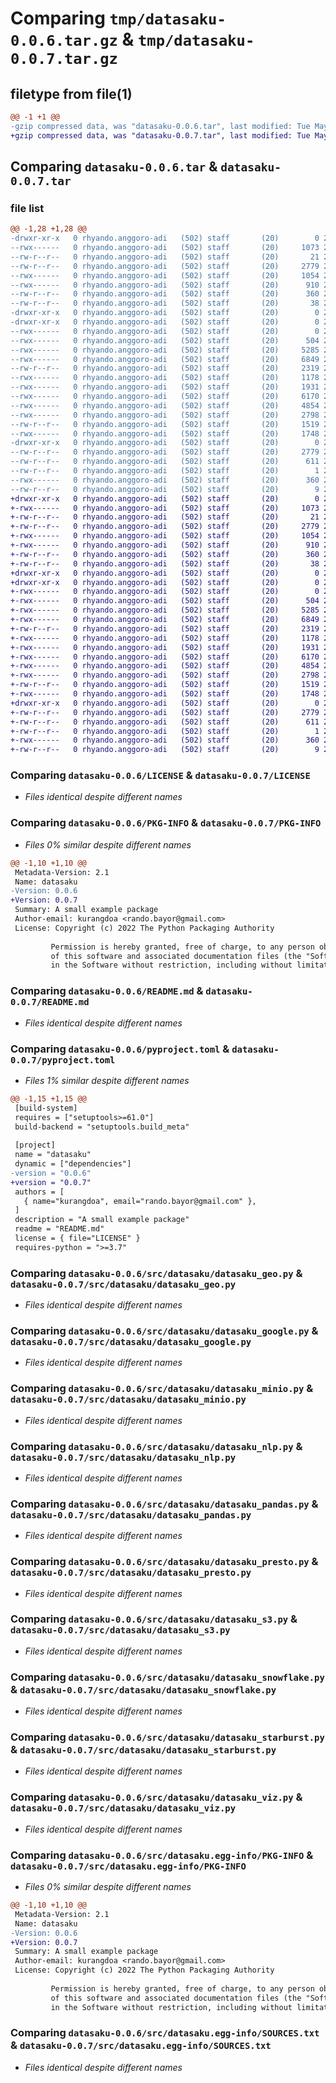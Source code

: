 # Comparing `tmp/datasaku-0.0.6.tar.gz` & `tmp/datasaku-0.0.7.tar.gz`

## filetype from file(1)

```diff
@@ -1 +1 @@
-gzip compressed data, was "datasaku-0.0.6.tar", last modified: Tue May 16 19:14:49 2023, max compression
+gzip compressed data, was "datasaku-0.0.7.tar", last modified: Tue May 16 19:45:57 2023, max compression
```

## Comparing `datasaku-0.0.6.tar` & `datasaku-0.0.7.tar`

### file list

```diff
@@ -1,28 +1,28 @@
-drwxr-xr-x   0 rhyando.anggoro-adi   (502) staff       (20)        0 2023-05-16 19:14:49.735316 datasaku-0.0.6/
--rwx------   0 rhyando.anggoro-adi   (502) staff       (20)     1073 2023-01-10 15:17:32.000000 datasaku-0.0.6/LICENSE
--rw-r--r--   0 rhyando.anggoro-adi   (502) staff       (20)       21 2023-01-11 16:48:37.000000 datasaku-0.0.6/MANIFEST.in
--rw-r--r--   0 rhyando.anggoro-adi   (502) staff       (20)     2779 2023-05-16 19:14:49.734895 datasaku-0.0.6/PKG-INFO
--rwx------   0 rhyando.anggoro-adi   (502) staff       (20)     1054 2023-04-12 19:19:55.000000 datasaku-0.0.6/README.md
--rwx------   0 rhyando.anggoro-adi   (502) staff       (20)      910 2023-05-16 19:13:10.000000 datasaku-0.0.6/pyproject.toml
--rw-r--r--   0 rhyando.anggoro-adi   (502) staff       (20)      360 2023-05-15 20:30:47.000000 datasaku-0.0.6/requirements.txt
--rw-r--r--   0 rhyando.anggoro-adi   (502) staff       (20)       38 2023-05-16 19:14:49.735376 datasaku-0.0.6/setup.cfg
-drwxr-xr-x   0 rhyando.anggoro-adi   (502) staff       (20)        0 2023-05-16 19:14:49.673079 datasaku-0.0.6/src/
-drwxr-xr-x   0 rhyando.anggoro-adi   (502) staff       (20)        0 2023-05-16 19:14:49.731184 datasaku-0.0.6/src/datasaku/
--rwx------   0 rhyando.anggoro-adi   (502) staff       (20)        0 2023-01-10 15:17:34.000000 datasaku-0.0.6/src/datasaku/__init__.py
--rwx------   0 rhyando.anggoro-adi   (502) staff       (20)      504 2023-01-11 12:03:25.000000 datasaku-0.0.6/src/datasaku/datasaku_calendar.py
--rwx------   0 rhyando.anggoro-adi   (502) staff       (20)     5285 2023-01-10 15:17:34.000000 datasaku-0.0.6/src/datasaku/datasaku_geo.py
--rwx------   0 rhyando.anggoro-adi   (502) staff       (20)     6849 2023-01-10 15:17:34.000000 datasaku-0.0.6/src/datasaku/datasaku_google.py
--rw-r--r--   0 rhyando.anggoro-adi   (502) staff       (20)     2319 2023-05-15 20:26:43.000000 datasaku-0.0.6/src/datasaku/datasaku_minio.py
--rwx------   0 rhyando.anggoro-adi   (502) staff       (20)     1178 2023-01-10 15:17:34.000000 datasaku-0.0.6/src/datasaku/datasaku_nlp.py
--rwx------   0 rhyando.anggoro-adi   (502) staff       (20)     1931 2023-01-11 16:56:32.000000 datasaku-0.0.6/src/datasaku/datasaku_pandas.py
--rwx------   0 rhyando.anggoro-adi   (502) staff       (20)     6170 2023-01-11 12:10:15.000000 datasaku-0.0.6/src/datasaku/datasaku_presto.py
--rwx------   0 rhyando.anggoro-adi   (502) staff       (20)     4854 2023-04-12 19:34:36.000000 datasaku-0.0.6/src/datasaku/datasaku_s3.py
--rwx------   0 rhyando.anggoro-adi   (502) staff       (20)     2798 2023-01-10 15:17:34.000000 datasaku-0.0.6/src/datasaku/datasaku_snowflake.py
--rw-r--r--   0 rhyando.anggoro-adi   (502) staff       (20)     1519 2023-01-11 15:43:56.000000 datasaku-0.0.6/src/datasaku/datasaku_starburst.py
--rwx------   0 rhyando.anggoro-adi   (502) staff       (20)     1748 2023-01-10 15:17:35.000000 datasaku-0.0.6/src/datasaku/datasaku_viz.py
-drwxr-xr-x   0 rhyando.anggoro-adi   (502) staff       (20)        0 2023-05-16 19:14:49.734360 datasaku-0.0.6/src/datasaku.egg-info/
--rw-r--r--   0 rhyando.anggoro-adi   (502) staff       (20)     2779 2023-05-16 19:14:49.000000 datasaku-0.0.6/src/datasaku.egg-info/PKG-INFO
--rw-r--r--   0 rhyando.anggoro-adi   (502) staff       (20)      611 2023-05-16 19:14:49.000000 datasaku-0.0.6/src/datasaku.egg-info/SOURCES.txt
--rw-r--r--   0 rhyando.anggoro-adi   (502) staff       (20)        1 2023-05-16 19:14:49.000000 datasaku-0.0.6/src/datasaku.egg-info/dependency_links.txt
--rwx------   0 rhyando.anggoro-adi   (502) staff       (20)      360 2023-05-16 19:14:49.000000 datasaku-0.0.6/src/datasaku.egg-info/requires.txt
--rw-r--r--   0 rhyando.anggoro-adi   (502) staff       (20)        9 2023-05-16 19:14:49.000000 datasaku-0.0.6/src/datasaku.egg-info/top_level.txt
+drwxr-xr-x   0 rhyando.anggoro-adi   (502) staff       (20)        0 2023-05-16 19:45:57.934109 datasaku-0.0.7/
+-rwx------   0 rhyando.anggoro-adi   (502) staff       (20)     1073 2023-01-10 15:17:32.000000 datasaku-0.0.7/LICENSE
+-rw-r--r--   0 rhyando.anggoro-adi   (502) staff       (20)       21 2023-01-11 16:48:37.000000 datasaku-0.0.7/MANIFEST.in
+-rw-r--r--   0 rhyando.anggoro-adi   (502) staff       (20)     2779 2023-05-16 19:45:57.933680 datasaku-0.0.7/PKG-INFO
+-rwx------   0 rhyando.anggoro-adi   (502) staff       (20)     1054 2023-04-12 19:19:55.000000 datasaku-0.0.7/README.md
+-rwx------   0 rhyando.anggoro-adi   (502) staff       (20)      910 2023-05-16 19:45:03.000000 datasaku-0.0.7/pyproject.toml
+-rw-r--r--   0 rhyando.anggoro-adi   (502) staff       (20)      360 2023-05-15 20:30:47.000000 datasaku-0.0.7/requirements.txt
+-rw-r--r--   0 rhyando.anggoro-adi   (502) staff       (20)       38 2023-05-16 19:45:57.934176 datasaku-0.0.7/setup.cfg
+drwxr-xr-x   0 rhyando.anggoro-adi   (502) staff       (20)        0 2023-05-16 19:45:57.894387 datasaku-0.0.7/src/
+drwxr-xr-x   0 rhyando.anggoro-adi   (502) staff       (20)        0 2023-05-16 19:45:57.930452 datasaku-0.0.7/src/datasaku/
+-rwx------   0 rhyando.anggoro-adi   (502) staff       (20)        0 2023-01-10 15:17:34.000000 datasaku-0.0.7/src/datasaku/__init__.py
+-rwx------   0 rhyando.anggoro-adi   (502) staff       (20)      504 2023-01-11 12:03:25.000000 datasaku-0.0.7/src/datasaku/datasaku_calendar.py
+-rwx------   0 rhyando.anggoro-adi   (502) staff       (20)     5285 2023-01-10 15:17:34.000000 datasaku-0.0.7/src/datasaku/datasaku_geo.py
+-rwx------   0 rhyando.anggoro-adi   (502) staff       (20)     6849 2023-01-10 15:17:34.000000 datasaku-0.0.7/src/datasaku/datasaku_google.py
+-rw-r--r--   0 rhyando.anggoro-adi   (502) staff       (20)     2319 2023-05-15 20:26:43.000000 datasaku-0.0.7/src/datasaku/datasaku_minio.py
+-rwx------   0 rhyando.anggoro-adi   (502) staff       (20)     1178 2023-01-10 15:17:34.000000 datasaku-0.0.7/src/datasaku/datasaku_nlp.py
+-rwx------   0 rhyando.anggoro-adi   (502) staff       (20)     1931 2023-01-11 16:56:32.000000 datasaku-0.0.7/src/datasaku/datasaku_pandas.py
+-rwx------   0 rhyando.anggoro-adi   (502) staff       (20)     6170 2023-01-11 12:10:15.000000 datasaku-0.0.7/src/datasaku/datasaku_presto.py
+-rwx------   0 rhyando.anggoro-adi   (502) staff       (20)     4854 2023-04-12 19:34:36.000000 datasaku-0.0.7/src/datasaku/datasaku_s3.py
+-rwx------   0 rhyando.anggoro-adi   (502) staff       (20)     2798 2023-01-10 15:17:34.000000 datasaku-0.0.7/src/datasaku/datasaku_snowflake.py
+-rw-r--r--   0 rhyando.anggoro-adi   (502) staff       (20)     1519 2023-01-11 15:43:56.000000 datasaku-0.0.7/src/datasaku/datasaku_starburst.py
+-rwx------   0 rhyando.anggoro-adi   (502) staff       (20)     1748 2023-01-10 15:17:35.000000 datasaku-0.0.7/src/datasaku/datasaku_viz.py
+drwxr-xr-x   0 rhyando.anggoro-adi   (502) staff       (20)        0 2023-05-16 19:45:57.933076 datasaku-0.0.7/src/datasaku.egg-info/
+-rw-r--r--   0 rhyando.anggoro-adi   (502) staff       (20)     2779 2023-05-16 19:45:57.000000 datasaku-0.0.7/src/datasaku.egg-info/PKG-INFO
+-rw-r--r--   0 rhyando.anggoro-adi   (502) staff       (20)      611 2023-05-16 19:45:57.000000 datasaku-0.0.7/src/datasaku.egg-info/SOURCES.txt
+-rw-r--r--   0 rhyando.anggoro-adi   (502) staff       (20)        1 2023-05-16 19:45:57.000000 datasaku-0.0.7/src/datasaku.egg-info/dependency_links.txt
+-rwx------   0 rhyando.anggoro-adi   (502) staff       (20)      360 2023-05-16 19:45:57.000000 datasaku-0.0.7/src/datasaku.egg-info/requires.txt
+-rw-r--r--   0 rhyando.anggoro-adi   (502) staff       (20)        9 2023-05-16 19:45:57.000000 datasaku-0.0.7/src/datasaku.egg-info/top_level.txt
```

### Comparing `datasaku-0.0.6/LICENSE` & `datasaku-0.0.7/LICENSE`

 * *Files identical despite different names*

### Comparing `datasaku-0.0.6/PKG-INFO` & `datasaku-0.0.7/PKG-INFO`

 * *Files 0% similar despite different names*

```diff
@@ -1,10 +1,10 @@
 Metadata-Version: 2.1
 Name: datasaku
-Version: 0.0.6
+Version: 0.0.7
 Summary: A small example package
 Author-email: kurangdoa <rando.bayor@gmail.com>
 License: Copyright (c) 2022 The Python Packaging Authority
         
         Permission is hereby granted, free of charge, to any person obtaining a copy
         of this software and associated documentation files (the "Software"), to deal
         in the Software without restriction, including without limitation the rights
```

### Comparing `datasaku-0.0.6/README.md` & `datasaku-0.0.7/README.md`

 * *Files identical despite different names*

### Comparing `datasaku-0.0.6/pyproject.toml` & `datasaku-0.0.7/pyproject.toml`

 * *Files 1% similar despite different names*

```diff
@@ -1,15 +1,15 @@
 [build-system]
 requires = ["setuptools>=61.0"]
 build-backend = "setuptools.build_meta"
 
 [project]
 name = "datasaku"
 dynamic = ["dependencies"]
-version = "0.0.6"
+version = "0.0.7"
 authors = [
   { name="kurangdoa", email="rando.bayor@gmail.com" },
 ]
 description = "A small example package"
 readme = "README.md"
 license = { file="LICENSE" }
 requires-python = ">=3.7"
```

### Comparing `datasaku-0.0.6/src/datasaku/datasaku_geo.py` & `datasaku-0.0.7/src/datasaku/datasaku_geo.py`

 * *Files identical despite different names*

### Comparing `datasaku-0.0.6/src/datasaku/datasaku_google.py` & `datasaku-0.0.7/src/datasaku/datasaku_google.py`

 * *Files identical despite different names*

### Comparing `datasaku-0.0.6/src/datasaku/datasaku_minio.py` & `datasaku-0.0.7/src/datasaku/datasaku_minio.py`

 * *Files identical despite different names*

### Comparing `datasaku-0.0.6/src/datasaku/datasaku_nlp.py` & `datasaku-0.0.7/src/datasaku/datasaku_nlp.py`

 * *Files identical despite different names*

### Comparing `datasaku-0.0.6/src/datasaku/datasaku_pandas.py` & `datasaku-0.0.7/src/datasaku/datasaku_pandas.py`

 * *Files identical despite different names*

### Comparing `datasaku-0.0.6/src/datasaku/datasaku_presto.py` & `datasaku-0.0.7/src/datasaku/datasaku_presto.py`

 * *Files identical despite different names*

### Comparing `datasaku-0.0.6/src/datasaku/datasaku_s3.py` & `datasaku-0.0.7/src/datasaku/datasaku_s3.py`

 * *Files identical despite different names*

### Comparing `datasaku-0.0.6/src/datasaku/datasaku_snowflake.py` & `datasaku-0.0.7/src/datasaku/datasaku_snowflake.py`

 * *Files identical despite different names*

### Comparing `datasaku-0.0.6/src/datasaku/datasaku_starburst.py` & `datasaku-0.0.7/src/datasaku/datasaku_starburst.py`

 * *Files identical despite different names*

### Comparing `datasaku-0.0.6/src/datasaku/datasaku_viz.py` & `datasaku-0.0.7/src/datasaku/datasaku_viz.py`

 * *Files identical despite different names*

### Comparing `datasaku-0.0.6/src/datasaku.egg-info/PKG-INFO` & `datasaku-0.0.7/src/datasaku.egg-info/PKG-INFO`

 * *Files 0% similar despite different names*

```diff
@@ -1,10 +1,10 @@
 Metadata-Version: 2.1
 Name: datasaku
-Version: 0.0.6
+Version: 0.0.7
 Summary: A small example package
 Author-email: kurangdoa <rando.bayor@gmail.com>
 License: Copyright (c) 2022 The Python Packaging Authority
         
         Permission is hereby granted, free of charge, to any person obtaining a copy
         of this software and associated documentation files (the "Software"), to deal
         in the Software without restriction, including without limitation the rights
```

### Comparing `datasaku-0.0.6/src/datasaku.egg-info/SOURCES.txt` & `datasaku-0.0.7/src/datasaku.egg-info/SOURCES.txt`

 * *Files identical despite different names*

